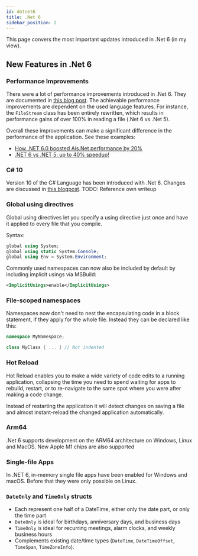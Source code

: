```yaml
---
id: dotnet6
title: .Net 6
sidebar_position: 2
---
```


This page convers the most important updates introduced in .Net 6 (in my view).

## New Features in .Net 6

### Performance Improvements

There were a lot of performance improvements introduced in .Net 6. They are documented in [this blog post](https://devblogs.microsoft.com/dotnet/performance-improvements-in-net-6/). The achievable performance improvements are dependent on the used language features. For instance, the `FileStream` class has been entirely rewritten, which results in performance gains of over 100% in reading a file (.Net 6 vs .Net 5).

Overall these improvements can make a significant difference in the performance of the application. See these examples:

- [How .NET 6.0 boosted Ais.Net performance by 20%](https://endjin.com/blog/2022/01/how-dotnet-6-boosted-ais-dotnet-performance-by-20-percent-for-free)
- [.NET 6 vs .NET 5: up to 40% speedup!](https://alexyakunin.medium.com/net-6-vs-net-5-up-to-40-speedup-ceca9112d298)

### C# 10

Version 10 of the C# Language has been introduced with .Net 6. Changes are discussed in [this blogpost](https://devblogs.microsoft.com/dotnet/welcome-to-csharp-10/). TODO: Reference own writeup

### Global using directives

Global using directives let you specify a using directive just once and have it applied to every file that you compile.

Syntax:

```cs
global using System;
global using static System.Console;
global using Env = System.Environment;
```

Commonly used namespaces can now also be included by default by including implicit usings via MSBuild:

```xml
<ImplicitUsings>enable</ImplicitUsings>
```

### File-scoped namespaces

Namespaces now don't need to nest the encapsulating code in a block statement, if they apply for the whole file. Instead they can be declared like this:

```cs
namespace MyNamespace;

class MyClass { ... } // Not indented
```

### Hot Reload

Hot Reload enables you to make a wide variety of code edits to a running application, collapsing the time you need to spend waiting for apps to rebuild, restart, or to re-navigate to the same spot where you were after making a code change.

Instead of restarting the application it will detect changes on saving a file and almost instant-reload the changed application automatically.

### Arm64

.Net 6 supports development on the ARM64 architecture on Windows, Linux and MacOS. New Apple M1 chips are also supported

### Single-file Apps

In .NET 6, in-memory single file apps have been enabled for Windows and macOS. Before that they were only possible on Linux.

### `DateOnly` and `TimeOnly` structs

- Each represent one half of a DateTime, either only the date part, or only the time part
- `DateOnly` is ideal for birthdays, anniversary days, and business days
- `TimeOnly` is ideal for recurring meetings, alarm clocks, and weekly business hours
- Complements existing date/time types (`DateTime`, `DateTimeOffset`, `TimeSpan`, `TimeZoneInfo`).
